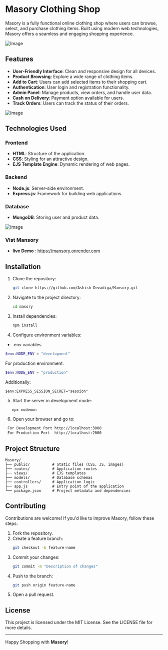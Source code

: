 # Masory Clothing Shop

Masory is a fully functional online clothing shop where users can browse, select, and purchase clothing items. Built using modern web technologies, Masory offers a seamless and engaging shopping experience.

![Image](https://i.pinimg.com/736x/ce/18/a1/ce18a181c9796450b4e3b4e48fea04e5.jpg)

## Features

- **User-Friendly Interface**: Clean and responsive design for all devices.
- **Product Browsing**: Explore a wide range of clothing items.
- **Add to Cart**: Users can add selected items to their shopping cart.
- **Authentication**: User login and registration functionality.
- **Admin Panel**: Manage products, view orders, and handle user data.
- **Cash on Delivery**: Payment option available for users.
- **Track Orders**: Users can track the status of their orders.

![Image](https://in.pinterest.com/7a7a3594-ffd8-4fe0-b589-2dd19b8b6c6c.jpg)

## Technologies Used

### Frontend

- **HTML**: Structure of the application.
- **CSS**: Styling for an attractive design.
- **EJS Template Engine**: Dynamic rendering of web pages.

### Backend

- **Node.js**: Server-side environment.
- **Express.js**: Framework for building web applications.

### Database

- **MongoDB**: Storing user and product data.

![Image](https://i.pinimg.com/736x/18/27/b4/1827b4aef84fe4923f3b50f3584e0a76.jpg)

### Vist Mansory

- **live Demo** : https://mansory.onrender.com
  

## Installation

1. Clone the repository:

   ```bash
   git clone https://github.com/Ashish-Devadiga/Mansory.git
   ```

2. Navigate to the project directory:

   ```bash
   cd masory
   ```

3. Install dependencies:

   ```bash
   npm install
   ```

4. Configure environment variables:

  - .env variables
  ```powershell
  $env:NODE_ENV = "development"
  ```
  For production environment:
  ```powershell
  $env:NODE_ENV = "production"
  ```
  Additionally:
  ```env
 $env:EXPRESS_SESSION_SECRET="session"
  ```

5. Start the server in development mode:

  ```bash
     npx nodemon
  ```

6. Open your browser and go to:
  ```bash
   For Development Port http://localhost:3000
   For Production Port  http://localhost:2000
  ```

## Project Structure

```plaintext
Masory/
├── public/          # Static files (CSS, JS, images)
├── routes/          # Application routes
├── views/           # EJS templates
├── models/          # Database schemas
├── controllers/     # Application logic
├── app.js           # Entry point of the application
└── package.json     # Project metadata and dependencies
```

## Contributing

Contributions are welcome! If you'd like to improve Masory, follow these steps:

1. Fork the repository.
2. Create a feature branch:
   ```bash
   git checkout -b feature-name
   ```
3. Commit your changes:
   ```bash
   git commit -m "Description of changes"
   ```
4. Push to the branch:
   ```bash
   git push origin feature-name
   ```
5. Open a pull request.

## License

This project is licensed under the MIT License. See the LICENSE file for more details.

---

Happy Shopping with **Masory**!   

